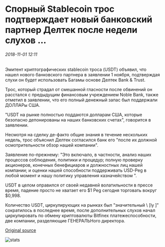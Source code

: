 # Спорный Stablecoin трос подтверждает новый банковский партнер Делтек после недели слухов ...

###### 2018-11-01 12:11

Эмитент криптографических stablecoin троса (USDT) объявил, что нашел нового банковского партнера в заявлении 1 ноября, подтверждая слухи он будет использовать Багамы основе Делтек Bank & Trust.

Трос, который страдал от смешанной гласности после обвинений он расстался с предыдущим финансовым учреждением Noble Bank, также отметил в заявлении, что его полный денежный запас был поддержали ДОЛЛАРы США.

"USDT на рынке полностью поддаются долларам США, которые безопасно депонированы на наших банковских счетах", говорится в заявлении.

Несмотря на сделку де-факто общие знания в течение нескольких недель, трос объяснил Делтек согласился банк его "после их должной осмотрительности обзор нашей компании".

Заявление по-прежнему: "Это включало, в частности, анализ наших процессов соблюдения, политики и процедур; полную проверку акционеров, конечных бенефициаров и должностных лиц нашей компании; и оценки нашей способности поддерживать USD-Peg в любой момент и нашу политику управления казначейством ".

USDT в целом оправился от своей недавней волатильности в прессе время, падение просто не хватает его $1 Peg сегодня торговать вокруг $0,998.

Количество USDT, циркулирующих на рынках был "значительный \ [ly \]" сократилось в последнее время, после дополнительных слухов начал циркулировать по обмену криптовалюты Bitfinex платежеспособности, две компании, разделяющие ГЕНЕРАЛЬНого директора.

[Original source](https://cointelegraph.com/news/controversial-stablecoin-tether-confirms-new-banking-partner-deltec-after-weeks-of-rumors)

![stats](https://c.statcounter.com/11760860/0/a89fa40b/1/ "stats")